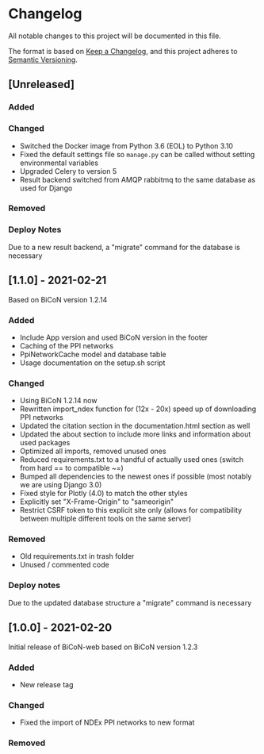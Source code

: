 # Changelog
All notable changes to this project will be documented in this file.

The format is based on [Keep a Changelog](https://keepachangelog.com/en/1.0.0/),
and this project adheres to [Semantic Versioning](https://semver.org/spec/v2.0.0.html).

## [Unreleased]
### Added
### Changed
- Switched the Docker image from Python 3.6 (EOL) to Python 3.10
- Fixed the default settings file so `manage.py` can be called without setting environmental variables
- Upgraded Celery to version 5
- Result backend switched from AMQP rabbitmq to the same database as used for Django
### Removed
### Deploy Notes
Due to a new result backend, a "migrate" command for the database is necessary

## [1.1.0] - 2021-02-21
Based on BiCoN version 1.2.14

### Added
- Include App version and used BiCoN version in the footer
- Caching of the PPI networks
- PpiNetworkCache model and database table  
- Usage documentation on the setup.sh script

### Changed
- Using BiCoN 1.2.14 now
- Rewritten import_ndex function for (12x - 20x) speed up of downloading PPI networks
- Updated the citation section in the documentation.html section as well
- Updated the about section to include more links and information about used packages
- Optimized all imports, removed unused ones
- Reduced requirements.txt to a handful of actually used ones (switch from hard == to compatible ~=)
- Bumped all dependencies to the newest ones if possible (most notably we are using Django 3.0)
- Fixed style for Plotly (4.0) to match the other styles
- Explicitly set "X-Frame-Origin" to "sameorigin"
- Restrict CSRF token to this explicit site only (allows for compatibility between multiple different tools on the same server)

### Removed
- Old requirements.txt in trash folder
- Unused / commented code

### Deploy notes
Due to the updated database structure a "migrate" command is necessary

## [1.0.0] - 2021-02-20
Initial release of BiCoN-web based on BiCoN version 1.2.3
### Added
- New release tag
### Changed
- Fixed the import of NDEx PPI networks to new format
### Removed
